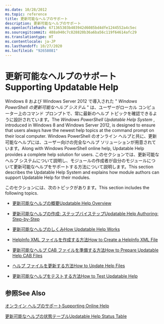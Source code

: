 ```yaml
---
ms.date: 10/28/2012
ms.topic: reference
title: 更新可能なヘルプのサポート
description: 更新可能なヘルプのサポート
ms.openlocfilehash: 671365303b403942d6085bd4dfe1244552a4c5ec
ms.sourcegitcommit: 488a940c7c828820b36a6ba56c119f64614afc29
ms.translationtype: HT
ms.contentlocale: ja-JP
ms.lasthandoff: 10/27/2020
ms.locfileid: "92658081"
---
```

# <a name="supporting-updatable-help"></a><span data-ttu-id="d5fd3-103">更新可能なヘルプのサポート</span><span class="sxs-lookup"><span data-stu-id="d5fd3-103">Supporting Updatable Help</span></span>

<span data-ttu-id="d5fd3-104">Windows 8 および Windows Server 2012 で導入された " *Windows PowerShell の更新可能なヘルプ システム* " は、ユーザーがローカル コンピューター上のコマンド プロンプトで、常に最新のヘルプ トピックを確認できるように設計されています。</span><span class="sxs-lookup"><span data-stu-id="d5fd3-104">The *Windows PowerShell Updatable Help System* , introduced in Windows 8 and Windows Server 2012, is designed to ensure that users always have the newest help topics at the command prompt on their local computer.</span></span> <span data-ttu-id="d5fd3-105">Windows PowerShell のオンライン ヘルプと共に、更新可能なヘルプには、ユーザー向けの完全なヘルプ ソリューションが用意されています。</span><span class="sxs-lookup"><span data-stu-id="d5fd3-105">Along with Windows PowerShell online help, Updatable Help provides a complete help solution for users.</span></span> <span data-ttu-id="d5fd3-106">このセクションでは、更新可能なヘルプ システムについて説明し、モジュールの作成者が自分のモジュールについて更新可能なヘルプをサポートする方法について説明します。</span><span class="sxs-lookup"><span data-stu-id="d5fd3-106">This section describes the Updatable Help System and explains how module authors can support Updatable Help for their modules.</span></span>

<span data-ttu-id="d5fd3-107">このセクションには、次のトピックがあります。</span><span class="sxs-lookup"><span data-stu-id="d5fd3-107">This section includes the following topics.</span></span>

- [<span data-ttu-id="d5fd3-108">更新可能なヘルプの概要</span><span class="sxs-lookup"><span data-stu-id="d5fd3-108">Updatable Help Overview</span></span>](./updatable-help-overview.md)

- [<span data-ttu-id="d5fd3-109">更新可能なヘルプの作成: ステップバイステップ</span><span class="sxs-lookup"><span data-stu-id="d5fd3-109">Updatable Help Authoring: Step-by-Step</span></span>](./updatable-help-authoring-step-by-step.md)

- [<span data-ttu-id="d5fd3-110">更新可能なヘルプのしくみ</span><span class="sxs-lookup"><span data-stu-id="d5fd3-110">How Updatable Help Works</span></span>](./how-updatable-help-works.md)

- [<span data-ttu-id="d5fd3-111">HelpInfo XML ファイルを作成する方法</span><span class="sxs-lookup"><span data-stu-id="d5fd3-111">How to Create a HelpInfo XML File</span></span>](./how-to-create-a-helpinfo-xml-file.md)

- [<span data-ttu-id="d5fd3-112">更新可能なヘルプ CAB ファイルを準備する方法</span><span class="sxs-lookup"><span data-stu-id="d5fd3-112">How to Prepare Updatable Help CAB Files</span></span>](./how-to-prepare-updatable-help-cab-files.md)

- [<span data-ttu-id="d5fd3-113">ヘルプ ファイルを更新する方法</span><span class="sxs-lookup"><span data-stu-id="d5fd3-113">How to Update Help Files</span></span>](./how-to-update-help-files.md)

- [<span data-ttu-id="d5fd3-114">更新可能なヘルプをテストする方法</span><span class="sxs-lookup"><span data-stu-id="d5fd3-114">How to Test Updatable Help</span></span>](./how-to-test-updatable-help.md)

## <a name="see-also"></a><span data-ttu-id="d5fd3-115">参照</span><span class="sxs-lookup"><span data-stu-id="d5fd3-115">See Also</span></span>

[<span data-ttu-id="d5fd3-116">オンライン ヘルプのサポート</span><span class="sxs-lookup"><span data-stu-id="d5fd3-116">Supporting Online Help</span></span>](./supporting-online-help.md)

[<span data-ttu-id="d5fd3-117">更新可能なヘルプの状態テーブル</span><span class="sxs-lookup"><span data-stu-id="d5fd3-117">Updatable Help Status Table</span></span>](/windows/deployment/deploy-whats-new)
